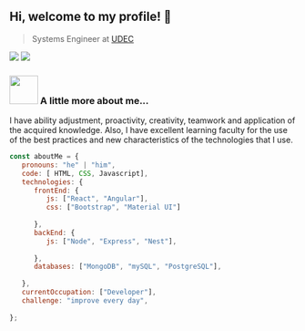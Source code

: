 ## Hi, welcome to my profile! 👋

> Systems Engineer at [UDEC](https://www.ucundinamarca.edu.co/)

[![](https://img.shields.io/badge/LinkedIn-jfelipeladino-blue)](https://www.linkedin.com/in/jfelipeladino/)
[![](https://img.shields.io/badge/Gmail-jfelipeladiino%40gmail.com-red)](mailto:jfelipeladiino@gmail.com)

### <img src="https://media.giphy.com/media/VgCDAzcKvsR6OM0uWg/giphy.gif" width="50"> A little more about me... 
<div>
 <p>
I have ability adjustment, proactivity, creativity, teamwork and application of the acquired knowledge. Also, I have excellent learning faculty for the use of the best practices and new characteristics of the technologies that I use.
</p>
</div>

```javascript
const aboutMe = {
   pronouns: "he" | "him",
   code: [ HTML, CSS, Javascript],
   technologies: {
      frontEnd: {
         js: ["React", "Angular"],
         css: ["Bootstrap", "Material UI"]
         
      },
      backEnd: {
         js: ["Node", "Express", "Nest"],
         
      },
      databases: ["MongoDB", "mySQL", "PostgreSQL"],
   
   },
   currentOccupation: ["Developer"],
   challenge: "improve every day",
   
};
```
